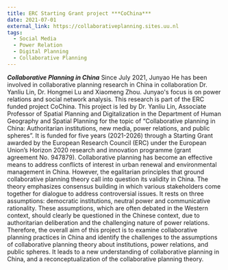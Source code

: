 ```yaml
---
title: ERC Starting Grant project ***CoChina***
date: 2021-07-01
external_link: https://collaborativeplanning.sites.uu.nl
tags:
  - Social Media
  - Power Relation
  - Digital Planning
  - Collaborative Planning
---
```

***Collaborative Planning in China***
Since July 2021, Junyao He has been involved in collaborative planning research in China in collaboration Dr. Yanliu Lin, Dr. Hongmei Lu and Xiaomeng Zhou. Junyao's focus is on power relations and social network analysis. This research is part of the ERC funded project CoChina. 
This project is led by Dr. Yanliu Lin, Associate Professor of Spatial Planning and Digitalization in the Department of Human Geography and Spatial Planning for the topic of “Collaborative planning in China: Authoritarian institutions, new media, power relations, and public spheres”. It is funded for five years (2021-2026) through a Starting Grant awarded by the European Research Council (ERC) under the European Union’s Horizon 2020 research and innovation programme (grant agreement No. 947879).
Collaborative planning has become an effective means to address conflicts of interest in urban renewal and environmental management in China. However, the egalitarian principles that ground collaborative planning theory call into question its validity in China. The theory emphasizes consensus building in which various stakeholders come together for dialogue to address controversial issues. It rests on three assumptions: democratic institutions, neutral power and communicative rationality. These assumptions, which are often debated in the Western context, should clearly be questioned in the Chinese context, due to authoritarian deliberation and the challenging nature of power relations. Therefore, the overall aim of this project is to examine collaborative planning practices in China and identify the challenges to the assumptions of collaborative planning theory about institutions, power relations, and public spheres.  It leads to a new understanding of collaborative planning in China, and a reconceptualization of the collaborative planning theory.

<!--more-->
